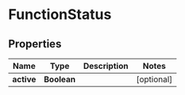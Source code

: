 

# FunctionStatus


## Properties

| Name | Type | Description | Notes |
|------------ | ------------- | ------------- | -------------|
|**active** | **Boolean** |  |  [optional] |



